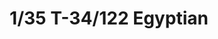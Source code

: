 ---
title: "1/35  T-34/122 Egyptian "
price: "TBA" 
desc: "Maketa"
img_path: "/assets/img/RFM5013.jpg"
brand: "N/A"
available: false
special_offer: false
new: false
soon: false
cat: "010000"
subcat: "010800"
subsubcat: "N/A"
sifra: "RFM5013"
---